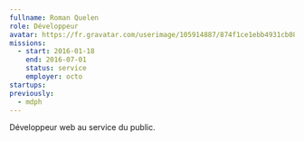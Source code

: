 ```yaml
---
fullname: Roman Quelen
role: Développeur
avatar: https://fr.gravatar.com/userimage/105914887/874f1ce1ebb4931cb08f46401b45a533.jpg?size=512
missions:
  - start: 2016-01-18
    end: 2016-07-01
    status: service
    employer: octo
startups:
previously:
  - mdph
---
```


Développeur web au service du public.
